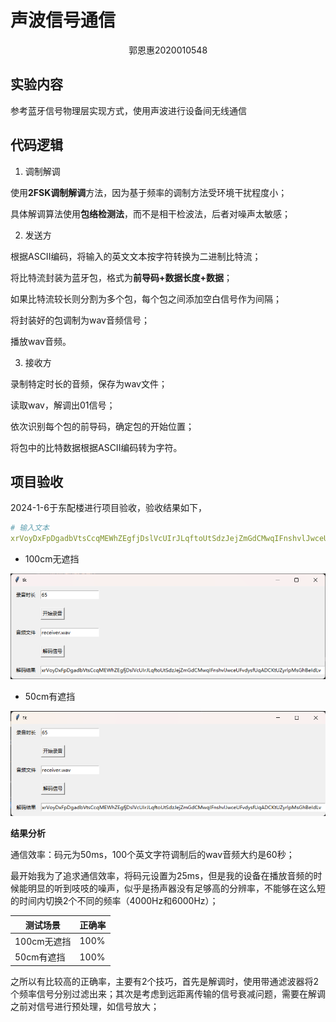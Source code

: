 # 声波信号通信

<center>郭恩惠2020010548</center>

## 实验内容

参考蓝牙信号物理层实现方式，使用声波进行设备间无线通信

## 代码逻辑

1. 调制解调

使用**2FSK调制解调**方法，因为基于频率的调制方法受环境干扰程度小；

具体解调算法使用**包络检测法**，而不是相干检波法，后者对噪声太敏感；

2. 发送方

根据ASCII编码，将输入的英文文本按字符转换为二进制比特流；

将比特流封装为蓝牙包，格式为**前导码+数据长度+数据**；

如果比特流较长则分割为多个包，每个包之间添加空白信号作为间隔；

将封装好的包调制为wav音频信号；

播放wav音频。

3. 接收方

录制特定时长的音频，保存为wav文件；

读取wav，解调出01信号；

依次识别每个包的前导码，确定包的开始位置；

将包中的比特数据根据ASCII编码转为字符。

## 项目验收

2024-1-6于东配楼进行项目验收，验收结果如下，

```yaml
# 输入文本
xrVoyDxFpDgadbVtsCcqMEWhZEgfjDslVcUIrJLqftoUtSdzJejZmGdCMwqIFnshvlJwceUFvdysfUqADCKtUZyrlpMsGhBeIdLv
```

- 100cm无遮挡

![100](./assets/100.png)

- 50cm有遮挡

![50](./assets/50.png)



**结果分析**

通信效率：码元为50ms，100个英文字符调制后的wav音频大约是60秒；

最开始我为了追求通信效率，将码元设置为25ms，但是我的设备在播放音频的时候能明显的听到吱吱的噪声，似乎是扬声器没有足够高的分辨率，不能够在这么短的时间内切换2个不同的频率（4000Hz和6000Hz）；

| 测试场景    | 正确率 |
| ----------- | ------ |
| 100cm无遮挡 | 100%   |
| 50cm有遮挡  | 100%   |

之所以有比较高的正确率，主要有2个技巧，首先是解调时，使用带通滤波器将2个频率信号分别过滤出来；其次是考虑到远距离传输的信号衰减问题，需要在解调之前对信号进行预处理，如信号放大；

